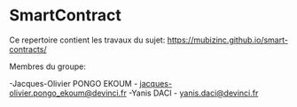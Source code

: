 # SmartContract
Ce repertoire contient les travaux du sujet: https://mubizinc.github.io/smart-contracts/

Membres du groupe:

-Jacques-Olivier PONGO EKOUM - jacques-olivier.pongo_ekoum@devinci.fr
-Yanis DACI - yanis.daci@devinci.fr
